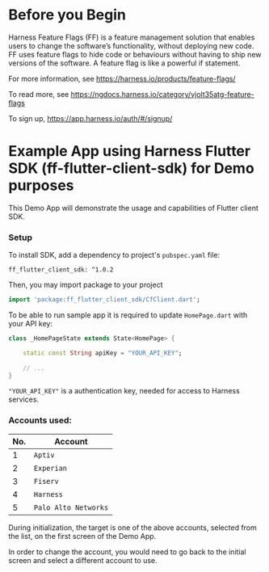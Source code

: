 # Before you Begin

Harness Feature Flags (FF) is a feature management solution that enables users to change the software’s functionality, without deploying new code. FF uses feature flags to hide code or behaviours without having to ship new versions of the software. A feature flag is like a powerful if statement.

For more information, see https://harness.io/products/feature-flags/

To read more, see https://ngdocs.harness.io/category/vjolt35atg-feature-flags

To sign up, https://app.harness.io/auth/#/signup/

# Example App using Harness Flutter SDK (ff-flutter-client-sdk) for Demo purposes

This Demo App will demonstrate the usage and capabilities of Flutter client SDK.

### Setup
To install SDK, add a dependency to project's `pubspec.yaml` file:

```
ff_flutter_client_sdk: ^1.0.2
```

Then, you may import package to your project

```Dart
import 'package:ff_flutter_client_sdk/CfClient.dart';
```

To be able to run sample app it is required to update `HomePage.dart` with your API key:
```Dart
class _HomePageState extends State<HomePage> {

    static const String apiKey = "YOUR_API_KEY";
    
    // ...
}
```

`"YOUR_API_KEY"` is a authentication key, needed for access to Harness services.

### Accounts used:

| No. | Account |
| ---- | ---------- |
| 1 | `Aptiv` |
| 2 | `Experian` |
| 3 | `Fiserv` |
| 4 | `Harness` |
| 5 | `Palo Alto Networks` |


During initialization, the target is one of the above accounts, selected from the list, on the first screen of the Demo App.

In order to change the account, you would need to go back to the initial screen and select a different account to use.
